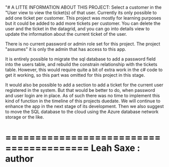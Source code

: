 "# A LITTE INFORMATION ABOUT THIS PROJECT:
Select a customer in the "User view to view the ticket(s) of that user. Currently its only possible to add one ticket per customer. This project was mostly for learning purposes but it could be added to add more tickets per customer. You can delete the user and the ticket in the datagrid, and you can go into details view to update the information about the current ticket of the user.

There is no current password or admin role set for this project. The project "assumes" it is only the admin that has access to this app. 

It is entirely possible to migrate the sql database to add a password field into the users table, and rebuild the constrain relationship with the tickets table. However, this would require quite a bit of extra work in the c# code to get it working, so this part was omitted for this project in this stage. 

It would also be possible to add a section to add a ticket for the current user registered in the system. But that would be better to do, when password and user login are in place. As of such there was no time to implement this kind of function in the timeline of this projects duedate. We will continue to enhance the app in the next stage of its development. Then we also suggest to move the SQL database to the cloud using the Azure database network storage or the like.


========================================
Leah Saxe : author
========================================
